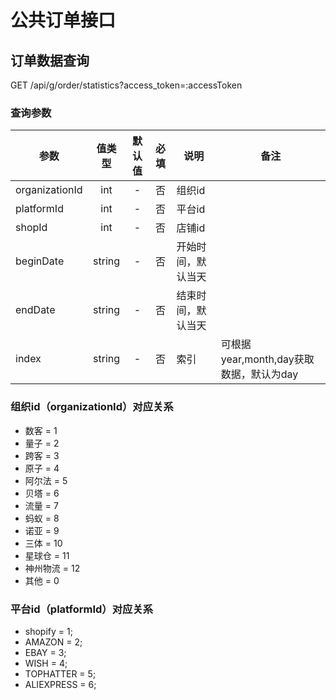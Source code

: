 公共订单接口
=========

## 订单数据查询
GET /api/g/order/statistics?access_token=:accessToken

### 查询参数
| 参数 | 值类型 | 默认值 | 必填 | 说明 | 备注 |
| --- | :---: | :---: | :---: | --- | --- |
| organizationId | int | - | 否 | 组织id |  |
| platformId | int | - | 否 | 平台id |  |
| shopId | int | - | 否 | 店铺id |  |
| beginDate | string | - | 否 | 开始时间，默认当天 |  |
| endDate | string | - | 否 | 结束时间，默认当天 |  |
| index | string | - | 否 | 索引 | 可根据year,month,day获取数据，默认为day |

### 组织id（organizationId）对应关系
- 数客 = 1
- 量子 = 2
- 跨客 = 3 
- 原子 = 4 
- 阿尔法 = 5
- 贝塔 = 6
- 流量 = 7 
- 蚂蚁 = 8 
- 诺亚 = 9 
- 三体 = 10
- 星球仓 = 11 
- 神州物流 = 12 
- 其他 = 0

### 平台id（platformId）对应关系
- shopify = 1;
- AMAZON = 2;
- EBAY = 3;
- WISH = 4;
- TOPHATTER = 5;
- ALIEXPRESS = 6;

